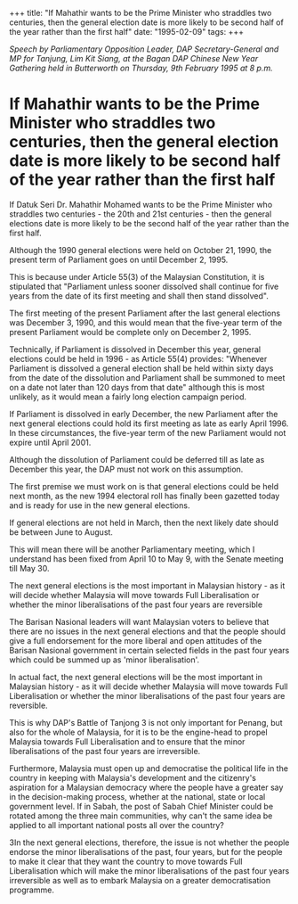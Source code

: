 +++ 
title: "If Mahathir wants to be the Prime Minister who straddles two centuries, then the general election date is more likely to be second half of the year rather than the first half"
date: "1995-02-09"
tags:
+++

_Speech by Parliamentary Opposition Leader, DAP Secretary-General and MP for Tanjung, Lim Kit Siang, at the Bagan DAP Chinese New Year Gathering held in Butterworth on Thursday, 9th February 1995 at 8 p.m._

# If Mahathir wants to be the Prime Minister who straddles two centuries, then the general election date is more likely to be second half of the year rather than the first half

If Datuk Seri Dr. Mahathir Mohamed wants to be the Prime Minister who straddles two centuries - the 20th and 21st centuries - then the general elections date is more likely to be the second half of the year rather than the first half.</u>

Although the 1990 general elections were held on October 21, 1990, the present term of Parliament goes on until December 2, 1995.

This is because under Article 55(3) of the Malaysian Constitution, it is stipulated that "Parliament unless sooner dissolved shall continue for five years from the date of its first meeting and shall then stand dissolved".

The first meeting of the present Parliament after the last general elections was December 3, 1990, and this would mean that the five-year term of the present Parliament would be complete only on December 2, 1995.

Technically, if Parliament is dissolved in December this year, general elections could be held in 1996 - as Article 55(4) provides: "Whenever Parliament is dissolved a general election shall be held within sixty days from the date of the dissolution and Parliament shall be summoned to meet on a date not later than 120 days from that date" although this is most unlikely, as it would mean a fairly long election campaign period.

If Parliament is dissolved in early December, the new Parliament after the next general elections could hold its first meeting as late as early April 1996. In these circumstances, the five-year term of the new Parliament would not expire until April 2001.

Although the dissolution of Parliament could be deferred till as late as December this year, the DAP must not work on this assumption.

The first premise we must work on is that general elections could be held next month, as the new 1994 electoral roll has finally been gazetted today and is ready for use in the new general elections.

If general elections are not held in March, then the next likely date should be between June to August.

This will mean there will be another Parliamentary meeting, which I understand has been fixed from April 10 to May 9, with the Senate meeting till May 30.

The next general elections is the most important in Malaysian history - as it will decide whether Malaysia will move towards Full Liberalisation or whether the minor liberalisations of the past four years are reversible

The Barisan Nasional leaders will want Malaysian voters to believe that there are no issues in the next general elections and that the people should give a full endorsement for the more liberal and open attitudes of the Barisan Nasional government in certain selected fields in the past four years which could be summed up as 'minor liberalisation'.

In actual fact, the next general elections will be the most important in Malaysian history - as it will decide whether Malaysia will move towards Full Liberalisation or whether the minor liberalisations of the past four years are reversible.

This is why DAP's Battle of Tanjong 3 is not only important for Penang, but also for the whole of Malaysia, for it is to be the engine-head to propel Malaysia towards Full Liberalisation and to ensure that the minor liberalisations of the past four years are irreversible.

Furthermore, Malaysia must open up and democratise the political life in the country in keeping with Malaysia's development and the citizenry's aspiration for a Malaysian democracy where the people have a greater say in the decision-making process, whether at the national, state or local government level.
If in Sabah, the post of Sabah Chief Minister could be rotated among the three main communities, why can't the same idea be applied to all important national posts all over the country?

3In the next general elections, therefore, the issue is not whether the people endorse the minor liberalisations of the past, four years, but for the people to make it clear that they want the country to move towards Full Liberalisation which will make the minor liberalisations of the past four years irreversible as well as to embark Malaysia on a greater democratisation programme.
 
